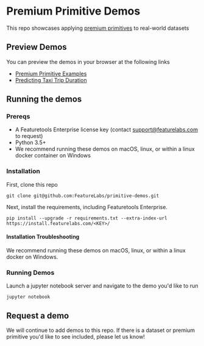 # Premium Primitive Demos

This repo showcases applying [premium primitives](https://primitives.featurelabs.com) to real-world datasets


## Preview Demos

You can preview the demos in your browser at the following links

* [Premium Primitive Examples](https://nbviewer.jupyter.org/github/FeatureLabs/primitive-demos/blob/master/Premium%Primitive%20Examples.ipynb)
* [Predicting Taxi Trip Duration](https://nbviewer.jupyter.org/github/FeatureLabs/primitive-demos/blob/master/NYC%20Taxi.ipynb)


## Running the demos

### Prereqs
* A Featuretools Enterprise license key (contact support@featurelabs.com to request)
* Python 3.5+
* We recommend running these demos on macOS, linux, or within a linux docker container on Windows

### Installation

First, clone this repo

```
git clone git@github.com:FeatureLabs/primitive-demos.git
```

Next, install the requirements, including Featuretools Enterprise.

```
pip install --upgrade -r requirements.txt --extra-index-url https://install.featurelabs.com/<KEY>/
```

#### Installation Troubleshooting

We recommend running these demos on macOS, linux, or within a linux docker on Windows.



### Running Demos

Launch a jupyter notebook server and navigate to the demo you'd like to run

```
jupyter notebook
```

## Request a demo

We will continue to add demos to this repo. If there is a dataset or premium primitive you'd like to see included, please let us know!
